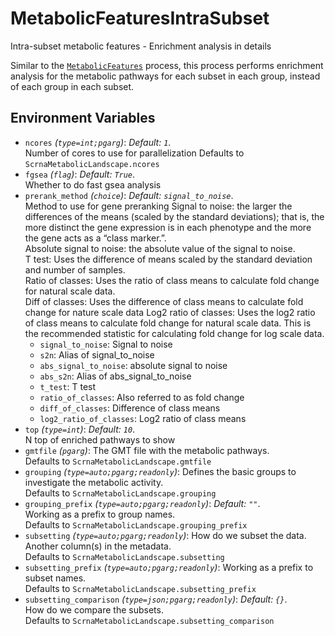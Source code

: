 # MetabolicFeaturesIntraSubset

Intra-subset metabolic features - Enrichment analysis in details

Similar to the [`MetabolicFeatures`](./MetabolicFeatures.md)
process, this process performs enrichment analysis for the metabolic pathways for
each subset in each group, instead of each group in each subset.<br />

## Environment Variables

- `ncores` *(`type=int;pgarg`)*: *Default: `1`*. <br />
    Number of cores to use for parallelization
    Defaults to `ScrnaMetabolicLandscape.ncores`
- `fgsea` *(`flag`)*: *Default: `True`*. <br />
    Whether to do fast gsea analysis
- `prerank_method` *(`choice`)*: *Default: `signal_to_noise`*. <br />
    Method to use for gene preranking
    Signal to noise: the larger the differences of the means
    (scaled by the standard deviations); that is, the more distinct
    the gene expression is in each phenotype and the more the gene
    acts as a “class marker.”.<br />
    Absolute signal to noise: the absolute value of the signal to
    noise.<br />
    T test: Uses the difference of means scaled by the standard
    deviation and number of samples.<br />
    Ratio of classes: Uses the ratio of class means to calculate
    fold change for natural scale data.<br />
    Diff of classes: Uses the difference of class means to calculate
    fold change for nature scale data
    Log2 ratio of classes: Uses the log2 ratio of class means to
    calculate fold change for natural scale data. This is the
    recommended statistic for calculating fold change for log scale
    data.<br />
    - `signal_to_noise`:
        Signal to noise
    - `s2n`:
        Alias of signal_to_noise
    - `abs_signal_to_noise`:
        absolute signal to noise
    - `abs_s2n`:
        Alias of abs_signal_to_noise
    - `t_test`:
        T test
    - `ratio_of_classes`:
        Also referred to as fold change
    - `diff_of_classes`:
        Difference of class means
    - `log2_ratio_of_classes`:
        Log2 ratio of class means
- `top` *(`type=int`)*: *Default: `10`*. <br />
    N top of enriched pathways to show
- `gmtfile` *(`pgarg`)*:
    The GMT file with the metabolic pathways.<br />
    Defaults to `ScrnaMetabolicLandscape.gmtfile`
- `grouping` *(`type=auto;pgarg;readonly`)*:
    Defines the basic groups to
    investigate the metabolic activity.<br />
    Defaults to `ScrnaMetabolicLandscape.grouping`
- `grouping_prefix` *(`type=auto;pgarg;readonly`)*: *Default: `""`*. <br />
    Working as a prefix to group
    names.<br />
    Defaults to `ScrnaMetabolicLandscape.grouping_prefix`
- `subsetting` *(`type=auto;pgarg;readonly`)*:
    How do we subset the data.<br />
    Another column(s) in the metadata.<br />
    Defaults to `ScrnaMetabolicLandscape.subsetting`
- `subsetting_prefix` *(`type=auto;pgarg;readonly`)*:
    Working as a prefix to
    subset names.<br />
    Defaults to `ScrnaMetabolicLandscape.subsetting_prefix`
- `subsetting_comparison` *(`type=json;pgarg;readonly`)*: *Default: `{}`*. <br />
    How do we compare the
    subsets.<br />
    Defaults to `ScrnaMetabolicLandscape.subsetting_comparison`

